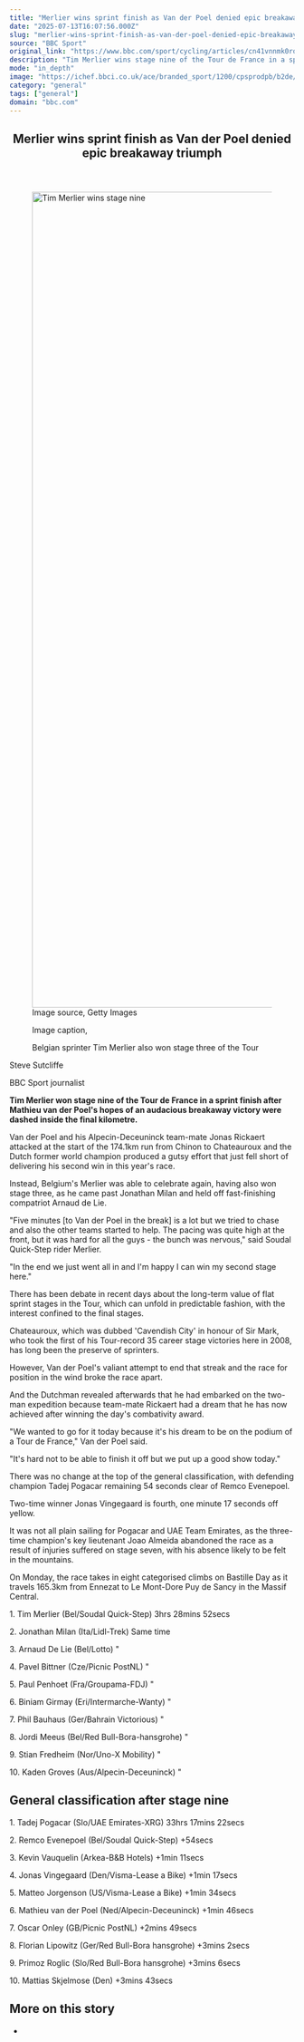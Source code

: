 ```yaml
---
title: "Merlier wins sprint finish as Van der Poel denied epic breakaway triumph"
date: "2025-07-13T16:07:56.000Z"
slug: "merlier-wins-sprint-finish-as-van-der-poel-denied-epic-breakaway-triumph"
source: "BBC Sport"
original_link: "https://www.bbc.com/sport/cycling/articles/cn41vnnmk0ro"
description: "Tim Merlier wins stage nine of the Tour de France in a sprint finish as Mathieu van der Poel's hopes of an audacious breakaway victory are dashed inside the final kilometre."
mode: "in_depth"
image: "https://ichef.bbci.co.uk/ace/branded_sport/1200/cpsprodpb/b2de/live/95572c30-6000-11f0-aa35-fd41659ca39d.jpg"
category: "general"
tags: ["general"]
domain: "bbc.com"
---
```

<div id="readability-page-1" class="page"><article id="urn-bbc-ares--article-cn41vnnmk0ro"><header data-component="headline-block"><h2 id="main-heading" type="headline" tabindex="-1"><span role="text">Merlier wins sprint finish as Van der Poel denied epic breakaway triumph</span></h2></header><div data-component="image-block"><figure><p><span><picture><source srcset="https://ichef.bbci.co.uk/ace/standard/240/cpsprodpb/b2de/live/95572c30-6000-11f0-aa35-fd41659ca39d.jpg.webp 240w, https://ichef.bbci.co.uk/ace/standard/320/cpsprodpb/b2de/live/95572c30-6000-11f0-aa35-fd41659ca39d.jpg.webp 320w, https://ichef.bbci.co.uk/ace/standard/480/cpsprodpb/b2de/live/95572c30-6000-11f0-aa35-fd41659ca39d.jpg.webp 480w, https://ichef.bbci.co.uk/ace/standard/624/cpsprodpb/b2de/live/95572c30-6000-11f0-aa35-fd41659ca39d.jpg.webp 624w, https://ichef.bbci.co.uk/ace/standard/800/cpsprodpb/b2de/live/95572c30-6000-11f0-aa35-fd41659ca39d.jpg.webp 800w, https://ichef.bbci.co.uk/ace/standard/976/cpsprodpb/b2de/live/95572c30-6000-11f0-aa35-fd41659ca39d.jpg.webp 976w" type="image/webp"><img alt="Tim Merlier wins stage nine" src="https://ichef.bbci.co.uk/ace/standard/2560/cpsprodpb/b2de/live/95572c30-6000-11f0-aa35-fd41659ca39d.jpg" srcset="https://ichef.bbci.co.uk/ace/standard/240/cpsprodpb/b2de/live/95572c30-6000-11f0-aa35-fd41659ca39d.jpg 240w, https://ichef.bbci.co.uk/ace/standard/320/cpsprodpb/b2de/live/95572c30-6000-11f0-aa35-fd41659ca39d.jpg 320w, https://ichef.bbci.co.uk/ace/standard/480/cpsprodpb/b2de/live/95572c30-6000-11f0-aa35-fd41659ca39d.jpg 480w, https://ichef.bbci.co.uk/ace/standard/624/cpsprodpb/b2de/live/95572c30-6000-11f0-aa35-fd41659ca39d.jpg 624w, https://ichef.bbci.co.uk/ace/standard/800/cpsprodpb/b2de/live/95572c30-6000-11f0-aa35-fd41659ca39d.jpg 800w, https://ichef.bbci.co.uk/ace/standard/976/cpsprodpb/b2de/live/95572c30-6000-11f0-aa35-fd41659ca39d.jpg 976w" width="2560" height="1440.1663778162913"></picture></span><span role="text"><span>Image source, </span>Getty Images</span></p><figcaption><span>Image caption, </span><p>Belgian sprinter Tim Merlier also won stage three of the Tour</p></figcaption></figure></div><div data-component="byline-block"><p>Steve Sutcliffe</p><p>BBC Sport journalist</p></div><div data-component="text-block"><p><b>Tim Merlier won stage nine of the Tour de France in a sprint finish after Mathieu van der Poel's hopes of an audacious breakaway victory were dashed inside the final kilometre.</b></p><p>Van der Poel and his Alpecin-Deceuninck team-mate Jonas Rickaert attacked at the start of the 174.1km run from Chinon to Chateauroux and the Dutch former world champion produced a gutsy effort that just fell short of delivering his second win in this year's race. </p><p>Instead, Belgium's Merlier was able to celebrate again, having also won stage three, as he came past Jonathan Milan and held off fast-finishing compatriot Arnaud de Lie.</p><p>"Five minutes [to Van der Poel in the break] is a lot but we tried to chase and also the other teams started to help. The pacing was quite high at the front, but it was hard for all the guys -  the bunch was nervous," said Soudal Quick-Step rider Merlier.</p><p>"In the end we just went all in and I'm happy I can win my second stage here."</p><p>There has been debate in recent days about the long-term value of flat sprint stages in the Tour, which can unfold in predictable fashion, with the interest confined to the final stages.</p><p>Chateauroux, which was dubbed 'Cavendish City' in honour of Sir Mark, who took the first of his Tour-record 35 career stage victories here in 2008, has long been the preserve of sprinters.</p><p>However, Van der Poel's valiant attempt to end that streak and the race for position in the wind broke the race apart.</p><p>And the Dutchman revealed afterwards that he had embarked on the two-man expedition because team-mate Rickaert had a dream that he has now achieved after winning the day's combativity award.</p><p>"We wanted to go for it today because it's his dream to be on the podium of a Tour de France," Van der Poel said. </p><p>"It's hard not to be able to finish it off but we put up a good show today."</p><p>There was no change at the top of the general classification, with defending champion Tadej Pogacar remaining 54 seconds clear of Remco Evenepoel. </p><p>Two-time winner Jonas Vingegaard is fourth, one minute 17 seconds off yellow.</p><p>It was not all plain sailing for Pogacar and UAE Team Emirates, as the three-time champion's key lieutenant Joao Almeida abandoned the race as a result of injuries suffered on stage seven, with his absence likely to be felt in the mountains.</p><p>On Monday, the race takes in eight categorised climbs on Bastille Day as it travels 165.3km from Ennezat to Le Mont-Dore Puy de Sancy in the Massif Central.</p></div><div data-component="text-block"><p>1. Tim Merlier (Bel/Soudal Quick-Step) 3hrs 28mins 52secs</p><p>2. Jonathan Milan (Ita/Lidl-Trek) Same time</p><p>3. Arnaud De Lie (Bel/Lotto) "</p><p>4. Pavel Bittner (Cze/Picnic PostNL) "</p><p>5. Paul Penhoet (Fra/Groupama-FDJ) "</p><p>6. Biniam Girmay (Eri/Intermarche-Wanty) "</p><p>7. Phil Bauhaus (Ger/Bahrain Victorious) "</p><p>8. Jordi Meeus (Bel/Red Bull-Bora-hansgrohe) "</p><p>9. Stian Fredheim (Nor/Uno-X Mobility) "</p><p>10. Kaden Groves (Aus/Alpecin-Deceuninck) "</p></div><p data-component="subheadline-block"><h2 id="General-classification-after-stage-nine" tabindex="-1"><span role="text">General classification after stage nine</span></h2></p><div data-component="text-block"><p>1. Tadej Pogacar (Slo/UAE Emirates-XRG) 33hrs 17mins 22secs</p><p>2. Remco Evenepoel (Bel/Soudal Quick-Step) +54secs</p><p>3. Kevin Vauquelin (Arkea-B&amp;B Hotels) +1min 11secs</p><p>4. Jonas Vingegaard (Den/Visma-Lease a Bike) +1min 17secs</p><p>5. Matteo Jorgenson (US/Visma-Lease a Bike) +1min 34secs</p><p>6. Mathieu van der Poel (Ned/Alpecin-Deceuninck) +1min 46secs</p><p>7. Oscar Onley (GB/Picnic PostNL) +2mins 49secs</p><p>8. Florian Lipowitz (Ger/Red Bull-Bora hansgrohe) +3mins 2secs</p><p>9. Primoz Roglic (Slo/Red Bull-Bora hansgrohe) +3mins 6secs</p><p>10. Mattias Skjelmose (Den) +3mins 43secs</p></div><section data-component="links-block"><p><h2 type="normal">More on this story</h2></p><ul role="list"><li></li></ul></section></article></div>
